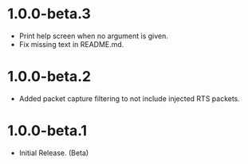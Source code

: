 # 1.0.0-beta.3
 - Print help screen when no argument is given.
 - Fix missing text in README.md.

# 1.0.0-beta.2
 - Added packet capture filtering to not include injected RTS packets.

# 1.0.0-beta.1
- Initial Release. (Beta)
